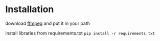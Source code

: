 # Installation

download [ffmpeg](https://ffmpeg.org/) and put it in your path

install libraries from requirements.txt `pip install -r requirements.txt`
